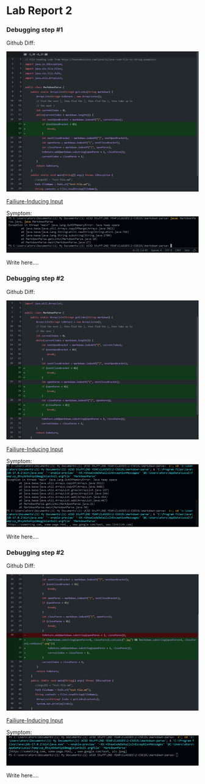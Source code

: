 # **Lab Report 2**
### **Debugging step #1**
Github Diff:

![diff1](pics2/1.png)

[Failiure-Inducing Input]()

Symptom:
![diff1](pics2/1b.png)

Write here....

### **Debugging step #2**
Github Diff:

![diff1](pics2/2.png)

[Failiure-Inducing Input]()

Symptom:
![diff1](pics2/2b.png)

Write here....

### **Debugging step #2**
Github Diff:

![diff1](pics2/3.png)

[Failiure-Inducing Input]()

Symptom:
![diff1](pics2/3b.png)

Write here....
